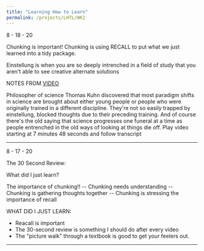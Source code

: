 ```yaml
---
title: "Learning How to Learn"
permalink: /projects/LHTL/WK2
---
```


8 - 18 - 20

Chunking is important!
Chunking is using RECALL to put what we just learned into a tidy package.

Einstellung is when you are so deeply intrenched in a field of study that you aren't able to see creative alternate solutions

NOTES FROM [VIDEO](https://www.coursera.org/learn/learning-how-to-learn/lecture/1MpwV/overlearning-choking-einstellung-and-interleaving)

Philosopher of science Thomas Kuhn discovered that most paradigm shifts in science are brought about either young people or people who were originally trained in a different discipline. They're not so easily trapped by einstellung, blocked thoughts due to their preceding training. And of course there's the old saying that science progresses one funeral at a time as people entrenched in the old ways of looking at things die off.
Play video starting at 7 minutes 48 seconds and follow transcript

---

8 - 17 - 20

The 30 Second Review:

What did I just learn?

The importance of chunking!!
-- Chunking needs understanding
-- Chunking is gathering thoughts together
-- Chunking is stressing the importance of recall

WHAT DID I JUST LEARN:

- Reacall is important
- The 30-second review is something I should do after every video
- The "picture walk" through a textbook is good to get your feelers out.

---
